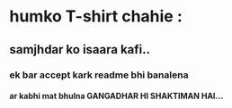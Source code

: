 # humko T-shirt chahie : 
## samjhdar ko isaara kafi..
### ek bar accept kark readme bhi banalena 
#### ar kabhi mat bhulna GANGADHAR HI SHAKTIMAN HAI...
